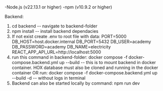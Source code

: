 -Node.js (v22.13.1 or higher)
-npm (v10.9.2 or higher)

Backend:
1. cd backend -- navigate to backend-folder
2. npm install -- install backend dependacies
4. If not exist create .env to root file with data: 
    PORT=5000
    DB_HOST=host.docker.internal
    DB_PORT=5432
    DB_USER=academy
    DB_PASSWORD=academy
    DB_NAME=electricity
    REACT_APP_API_URL=http://localhost:5000
4. run this command in backend-folder: docker compose -f docker-compose.backend.yml up --build
    -- this is to mount backend in docker container. HOX database must also be cloned and running in the docker container
    OR 
    run: docker compose -f docker-compose.backend.yml up --build -d
    -- without logs in terminal
6. Backend can also be started locally by command: npm run dev